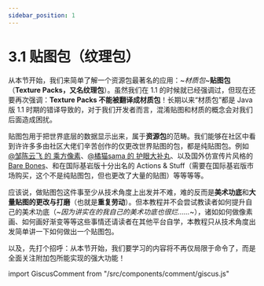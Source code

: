 ```yaml
---
sidebar_position: 1
---
```


# 3.1 贴图包（纹理包）

从本节开始，我们来简单了解一个资源包最著名的应用：~*材质包*~**贴图包**（**Texture Packs，又名纹理包**）。虽然我们在 1.1 的时候就已经强调过，但现在还要再次强调：**Texture Packs 不能被翻译成材质包**！长期以来“材质包”都是 Java 版 1.1 时期的错译导致的，对于我们开发者而言，混淆贴图和材质的概念会对我们后面造成困扰。

贴图包用于把世界底层的数据显示出来，属于**资源包**的范畴。我们能够在社区中看到许许多多由社区大佬们辛苦创作的仅更改世界贴图的包，都是纯贴图包。例如 [@邹陈云飞 的 乘方像素](https://afdian.com/album/b29341da53a111edb8df52540025c377)、[@橘猫sama 的 护眼大补丸](https://www.bilibili.com/video/BV14Eu4ztEEU)、以及国外仿宣传片风格的[Bare Bones](https://mcpedl.com/bare-bones-be/)、和在国际基岩版十分出名的 Actions & Stuff（需要在国际基岩版市场购买，这个不是纯贴图包，但也更改了大量的贴图）等等等等。

应该说，做贴图包这件事至少从技术角度上出发并不难，难的反而是**美术功底**和**大量贴图的更改与打磨**（也就是**重复劳动**）。但本教程并不会尝试教读者如何提升自己的美术功底（~*因为讲实在的我自己的美术功底也很烂……*~），诸如如何做像素画、如何画好渐变等等这些事情还请读者在其他平台自学，本教程只从技术角度出发简单讲一下如何做出一个贴图包。

以及，先打个招呼：从本节开始，我们要学习的内容将不再仅局限于命令了，而是全面关注附加包所能实现的强大功能！

import GiscusComment from "/src/components/comment/giscus.js"

<GiscusComment/>
